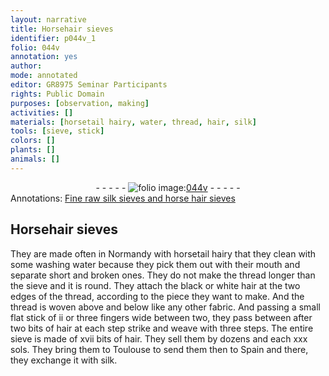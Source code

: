 ```yaml
---
layout: narrative
title: Horsehair sieves
identifier: p044v_1
folio: 044v
annotation: yes
author:
mode: annotated
editor: GR8975 Seminar Participants
rights: Public Domain
purposes: [observation, making]
activities: []
materials: [horsetail hairy, water, thread, hair, silk]
tools: [sieve, stick]
colors: []
plants: []
animals: []
---
```


 <div class="folio" align="center">- - - - - <a href="http://gallica.bnf.fr/ark:/12148/btv1b10500001g/f94.image" target="_blank"><img src="https://cu-mkp.github.io/GR8975-edition/assets/photo-icon.png" alt="folio image: " style="display:inline-block; margin-bottom:-3px;"/>044v</a> - - - - - </div>   
<div class="annotation" align="left">Annotations:
<a href="https://drive.google.com/drive/search?q=annotation%20sieves" target="_blank">Fine raw silk sieves and horse hair sieves</a>
 </div>
 
## Horsehair sieves

 
They are made often in <span class="place">Normandy</span> with <span class="material">horsetail hairy</span> that they clean with some washing <span class="material">water</span> because they pick them out with their mouth and separate short and broken ones. They do not make the <span class="material">thread</span> longer than the <span class="tool">sieve</span> and it is round. They attach the black or white <span class="material">hair</span> at the two edges of the thread, according to the piece they want to make. And the thread is woven above and below like any other fabric. And passing a small flat <span class="tool">stick</span> of ii or three fingers wide between two, they pass between after two bits of hair at each step strike and weave with three steps. The entire sieve is made of xvii bits of hair. They sell them by dozens and each xxx sols. They bring them to <span class="place">Toulouse</span> to send them then to <span class="place">Spain</span> and there, they exchange it with <span class="material">silk</span>.
 